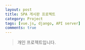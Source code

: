 ```yaml
---
layout: post
title: SPA 게시판 프로젝트
category: Project
tags: [vue.js, django, API server]
comments: true
---
```

<!----------------- 탬플릿
## forEach
### 설명
[MDN]()
### 문법
```javascript

```
### 예시
```javascript

```
------------------->

> 개인 프로젝트입니다.
